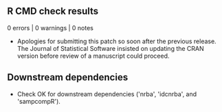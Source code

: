 ## R CMD check results

0 errors | 0 warnings | 0 notes

* Apologies for submitting this patch so soon after the previous release. The Journal of Statistical Software insisted on updating the CRAN version before review of a manuscript could proceed.

## Downstream dependencies

* Check OK for downstream dependencies ('nrba', 'idcnrba', and 'sampcompR').
